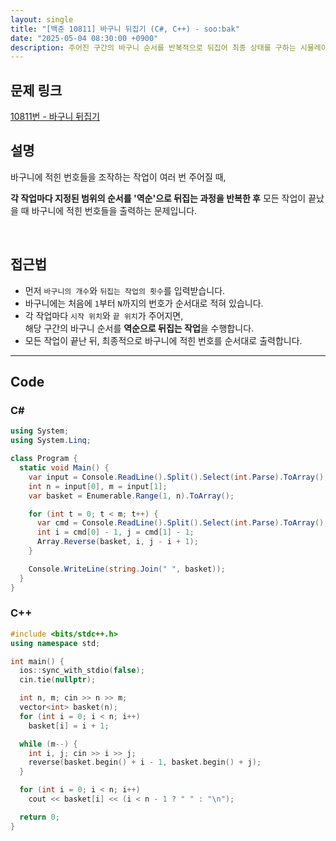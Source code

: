 ```yaml
---
layout: single
title: "[백준 10811] 바구니 뒤집기 (C#, C++) - soo:bak"
date: "2025-05-04 08:30:00 +0900"
description: 주어진 구간의 바구니 순서를 반복적으로 뒤집어 최종 상태를 구하는 시뮬레이션 문제 백준 10811번 바구니 뒤집기의 C# 및 C++ 풀이 및 해설
---
```


## 문제 링크
[10811번 - 바구니 뒤집기](https://www.acmicpc.net/problem/10811)

## 설명
바구니에 적힌 번호들을 조작하는 작업이 여러 번 주어질 때,

**각 작업마다 지정된 범위의 순서를 '역순'으로 뒤집는 과정을 반복한 후** 모든 작업이 끝났을 때 바구니에 적힌 번호들을 출력하는 문제입니다.

<br>

## 접근법

- 먼저 `바구니의 개수`와 `뒤집는 작업의 횟수`를 입력받습니다.
- 바구니에는 처음에 `1`부터 `N`까지의 번호가 순서대로 적혀 있습니다.
- 각 작업마다 `시작 위치`와 `끝 위치`가 주어지면, <br>
  해당 구간의 바구니 순서를 **역순으로 뒤집는 작업**을 수행합니다.
- 모든 작업이 끝난 뒤, 최종적으로 바구니에 적힌 번호를 순서대로 출력합니다.

---

## Code

### C#

```csharp
using System;
using System.Linq;

class Program {
  static void Main() {
    var input = Console.ReadLine().Split().Select(int.Parse).ToArray();
    int n = input[0], m = input[1];
    var basket = Enumerable.Range(1, n).ToArray();

    for (int t = 0; t < m; t++) {
      var cmd = Console.ReadLine().Split().Select(int.Parse).ToArray();
      int i = cmd[0] - 1, j = cmd[1] - 1;
      Array.Reverse(basket, i, j - i + 1);
    }

    Console.WriteLine(string.Join(" ", basket));
  }
}
```

### C++

```cpp
#include <bits/stdc++.h>
using namespace std;

int main() {
  ios::sync_with_stdio(false);
  cin.tie(nullptr);

  int n, m; cin >> n >> m;
  vector<int> basket(n);
  for (int i = 0; i < n; i++)
    basket[i] = i + 1;

  while (m--) {
    int i, j; cin >> i >> j;
    reverse(basket.begin() + i - 1, basket.begin() + j);
  }

  for (int i = 0; i < n; i++)
    cout << basket[i] << (i < n - 1 ? " " : "\n");

  return 0;
}
```
